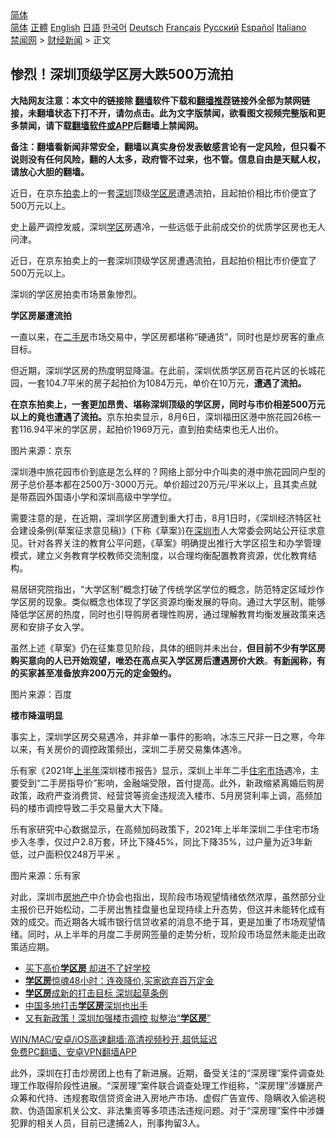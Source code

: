  <!-- 面包屑导航 --> <div class="breadcrumb"><!-- GTranslate: https://gtranslate.io/ -->  <div class="switcher notranslate">  <div class="selected">  <a href="#" onclick="return false;"> 简体</a>  </div>  <div class="option">  <a href="https://www.bannedbook.org" onclick="doGTranslate('zh-CN|zh-CN');jQuery('div.switcher div.selected a').html(jQuery(this).html());return false;" title="简体中文" class="nturl selected"> 简体</a>  <a href="https://www.bannedbook.org/zh-tw/" onclick="doGTranslate('zh-CN|zh-TW');jQuery('div.switcher div.selected a').html(jQuery(this).html());return false;" title="繁體中文" class="nturl"> 正體</a>  <a href="https://www.bannedbook.org/en/" onclick="doGTranslate('zh-CN|en');jQuery('div.switcher div.selected a').html(jQuery(this).html());return false;" title="English" class="nturl"> English</a>  <a href="https://www.bannedbook.org/ja/" onclick="doGTranslate('zh-CN|ja');jQuery('div.switcher div.selected a').html(jQuery(this).html());return false;" title="日本語" class="nturl"> 日語</a>  <a href="https://www.bannedbook.org/ko/" onclick="doGTranslate('zh-CN|ko');jQuery('div.switcher div.selected a').html(jQuery(this).html());return false;" title="한국어" class="nturl"> 한국어</a>  <a href="https://www.bannedbook.org/de/" onclick="doGTranslate('zh-CN|de');jQuery('div.switcher div.selected a').html(jQuery(this).html());return false;" title="Deutsch" class="nturl"> Deutsch</a>  <a href="https://www.bannedbook.org/fr/" onclick="doGTranslate('zh-CN|fr');jQuery('div.switcher div.selected a').html(jQuery(this).html());return false;" title="Français" class="nturl"> Français</a>  <a href="https://www.bannedbook.org/ru/" onclick="doGTranslate('zh-CN|ru');jQuery('div.switcher div.selected a').html(jQuery(this).html());return false;" title="Русский" class="nturl"> Русский</a>  <a href="https://www.bannedbook.org/es/" onclick="doGTranslate('zh-CN|es');jQuery('div.switcher div.selected a').html(jQuery(this).html());return false;" title="Español" class="nturl"> Español</a>  <a href="https://www.bannedbook.org/it/" onclick="doGTranslate('zh-CN|it');jQuery('div.switcher div.selected a').html(jQuery(this).html());return false;" title="Italiano" class="nturl"> Italiano</a>  </div>  </div>      <div class='breadcrumb-sub'><!-- Breadcrumb NavXT 6.3.0 --> <a href="https://www.bannedbook.org/" class="home">禁闻网</a> &gt; <a href="https://www.bannedbook.org/bnews/finance/" class="category">财经新闻</a> &gt; 正文</div></div><h2>惨烈！深圳顶级学区房大跌500万流拍</h2> <p class="notice"><b>大陆网友注意：本文中的链接除 <a href="https://github.com/bannedbook/fanqiang" >翻墙</a>软件下载和<a href="https://github.com/killgcd/justmysocks/blob/master/README.md">翻墙推荐</a>链接外全部为禁网链接，未翻墙状态下打不开，请勿点击。此为文字版禁闻，欲看图文视频完整版和更多禁闻，请下载<a href="https://github.com/bannedbook/fanqiang">翻墙软件或APP</a>后翻墙上禁闻网。</p><p>备注：翻墙看新闻非常安全，翻墙以真实身份发表敏感言论有一定风险，但只看不说则没有任何风险，翻的人太多，政府管不过来，也不管。信息自由是天赋人权，请放心大胆的翻墙。</b></p>  <div class="entry"> <p id="summary">近日，在京东<a href="https://www.bannedbook.org/bnews/tag/%E6%8B%8D%E5%8D%96/" class="st_tag internal_tag" rel="tag" title="标签 拍卖 下的日志">拍卖</a>上的一套<a href="https://www.bannedbook.org/bnews/tag/%e6%b7%b1%e5%9c%b3/" class="st_tag internal_tag" rel="tag" title="标签 深圳 下的日志">深圳</a>顶级<a href="https://www.bannedbook.org/bnews/tag/%E5%AD%A6%E5%8C%BA%E6%88%BF/" class="st_tag internal_tag" rel="tag" title="标签 学区房 下的日志">学区房</a>遭遇流拍，且起拍价相比市价便宜了500万元以上。</p> <p>史上最严调控发威，深圳<a href="https://www.bannedbook.org/bnews/tag/%E5%AD%A6%E5%8C%BA/" class="st_tag internal_tag" rel="tag" title="标签 学区 下的日志">学区</a>房遇冷，一些远低于此前成交价的优质学区房也无人问津。</p> <p>近日，在京东拍卖上的一套深圳顶级学区房遭遇流拍，且起拍价相比市价便宜了500万元以上。</p> <p>深圳的学区房拍卖市场景象惨烈。</p> <p><strong>学区房屡遭流拍</strong></p>  <p>一直以来，在<a href="https://www.bannedbook.org/bnews/tag/%E4%BA%8C%E6%89%8B%E6%88%BF/" class="st_tag internal_tag" rel="tag" title="标签 二手房 下的日志">二手房</a>市场交易中，学区房都堪称“硬通货”，同时也是炒房客的重点目标。</p> <p>但近期，深圳学区房的热度明显降温。在此前，深圳优质学区房百花片区的长城花园，一套104.7平米的房子起拍价为1084万元，单价在10万元，<strong>遭遇了流拍。</strong></p> <p><strong>在京东拍卖上，一套更加昂贵、堪称深圳顶级的学区房，同时与市价相差500万元以上的竟也遭遇了流拍。</strong>京东拍卖显示，8月6日，深圳福田区港中旅花园26栋一套116.94平米的学区房，起拍价1969万元，直到拍卖结束也无人出价。</p> <p>图片来源：京东</p> <p>深圳港中旅花园市价到底是怎么样的？网络上部分中介叫卖的港中旅花园同户型的房子总价基本都在2500万-3000万元。单价超过20万元/平米以上，且其卖点就是带荔园外国语小学和深圳高级中学学位。</p>  <p>需要注意的是，在近期，深圳学区房遭到重大打击，8月1日时，《深圳经济特区社会建设条例(草案征求意见稿)》(下称《草案》)在<a href="https://www.bannedbook.org/bnews/tag/%E6%B7%B1%E5%9C%B3%E5%B8%82/" class="st_tag internal_tag" rel="tag" title="标签 深圳市 下的日志">深圳市</a>人大常委会网站公开征求意见。针对各界关注的教育公平问题，《草案》明确提出推行大学区招生和办学管理模式，建立义务教育学校教师交流制度，以合理均衡配置教育资源，优化教育结构。</p> <p>易居研究院指出，“大学区制”概念打破了传统学区学位的概念，防范特定区域炒作学区房的现象。类似概念也体现了学区资源均衡发展的导向。通过大学区制，能够降低学区房的热度，同时也引导购房者理性购房，通过理解教育均衡发展政策来选房和安排子女入学。</p> <p>虽然上述《草案》仍在征集意见阶段，具体的细则并未出台，<strong>但目前不少有学区房购买意向的人已开始观望，唯恐在高点买入学区房后遭遇房价大跌</strong>。<strong>有<span class='wp_keywordlink_affiliate'><a href="https://www.bannedbook.org/" title="新闻">新闻</a></span>称，有的买家甚至准备放弃200万元的定金毁约。</strong></p> <p>图片来源：百度</p> <p><strong>楼市降温明显</strong></p>  <p>事实上，深圳学区房交易遇冷，并非单一事件的影响，冰冻三尺非一日之寒，今年以来，有关房价的调控政策频出，深圳二手房交易集体遇冷。</p> <p>乐有家《2021年<a href="https://www.bannedbook.org/bnews/tag/%E4%B8%8A%E5%8D%8A%E5%B9%B4/" class="st_tag internal_tag" rel="tag" title="标签 上半年 下的日志">上半年</a>深圳楼市报告》显示，深圳上半年二手<a href="https://www.bannedbook.org/bnews/tag/%E4%BD%8F%E5%AE%85%E5%B8%82%E5%9C%BA/" class="st_tag internal_tag" rel="tag" title="标签 住宅市场 下的日志">住宅市场</a>遇冷，主要受到“二手房指导价”影响，金融端受限，首付提高。此外，新政缩紧离婚后购房政策，政府严查消费贷、经营贷等资金违规流入楼市、5月房贷利率上调，高频加码的楼市调控导致二手交易量大大下降。</p> <p>乐有家研究中心数据显示，在高频加码政策下，2021年上半年深圳二手住宅市场步入冬季，仅过户2.8万套，环比下降45%，同比下降35%，过户量为近3年新低，过户面积仅248万平米 。</p> <p>图片来源：乐有家</p> <p>对此，深圳市<a href="https://www.bannedbook.org/bnews/tag/%e6%88%bf%e5%9c%b0%e4%ba%a7/" class="st_tag internal_tag" rel="tag" title="标签 房地产 下的日志">房地产</a>中介协会也指出，现阶段市场观望情绪依然浓厚，虽然部分业主报价已开始松动，二手房出售挂盘量也呈现持续上升态势，但这并未能转化成有效的成交。而近期各大城市银行信贷收紧的消息不绝于耳，更是加重了市场观望情绪。同时，从上半年的月度二手房网签量的走势分析，现阶段市场显然未能走出政策适应期。</p>  <ul class='op-related-articles' title='相关阅读'> <li><a href='https://www.bannedbook.org/bnews/ssgc/20210804/1600209.html' target='_blank'>买下高价<b>学区房</b> 却进不了好学校</a></li> <li><a href='https://www.bannedbook.org/bnews/finance/20210804/1599827.html' target='_blank'><b>学区房</b>惊魂48小时：连夜降价,买家欲弃百万定金</a></li> <li><a href='https://www.bannedbook.org/bnews/headline/20210803/1599099.html' target='_blank'><b>学区房</b>成新的打击目标 深圳起草条例</a></li> <li><a href='https://www.bannedbook.org/bnews/baitai/20210802/1598928.html' target='_blank'>中国多地打击<b>学区房</b>深圳也出手</a></li> <li><a href='https://www.bannedbook.org/bnews/cnnews/20210802/1598465.html' target='_blank'>又有新政策！深圳加强楼市调控 拟整治“<b>学区房</b>”</a></li> </ul> <p class="texttj"> <a href="https://github.com/bannedbook/fanqiang/wiki/V2ray%E6%9C%BA%E5%9C%BA" target="_blank">WIN/MAC/安卓/iOS高速翻墙:高清视频秒开,超低延迟</a><br/> <a href="https://github.com/bannedbook/fanqiang/wiki/%E7%A6%81%E9%97%BB%E7%BD%91%E5%AE%89%E5%8D%93%E7%BF%BB%E5%A2%99%E6%96%B0%E9%97%BBAPP" target="_blank">免费PC翻墙、安卓VPN翻墙APP</a></p><p>此外，深圳在打击炒房团上也有了新进展。近期，备受关注的“深房理”案件调查处理工作取得阶段性进展。“深房理”案件联合调查处理工作组称，“深房理”涉嫌房产众筹和代持、违规套取信贷资金进入房地产市场、虚假广告宣传、隐瞒收入偷逃税款、伪造国家机关公文、非法集资等多项违法违规问题。对于“深房理”案件中涉嫌犯罪的相关人员，目前已逮捕2人，刑事拘留3人。</p><a name='sharetosocial'></a>  <div style="margin-bottom:5px;padding-bottom:5px;clear:both"> <div id="archive-pix-1" class="banner-ads"> <!-- AuctionX Display platform tag START --> <div id="26318x728x90x621x_ADSLOT2" clicktrack="%%CLICK_URL_ESC%%"></div> <!-- AuctionX Display platform tag END --> </div> <div id="archive-pix-2" class="banner-ads"> <!-- AuctionX Display platform tag START --> <div id="26315x300x250x621x_ADSLOT2" clicktrack="%%CLICK_URL_ESC%%"></div> <!-- AuctionX Display platform tag END --> </div> </div>  <div id="archive-pix-1" class="banner-ads"> <!-- AuctionX Display platform tag START --> <div id="26318x728x90x621x_ADSLOT3" clicktrack="%%CLICK_URL_ESC%%"></div> <!-- AuctionX Display platform tag END --> </div> </div><!--END ENTRY--> 